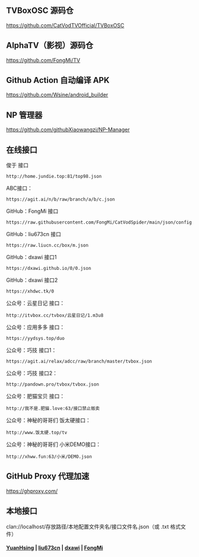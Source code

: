 ## TVBoxOSC 源码仓

https://github.com/CatVodTVOfficial/TVBoxOSC

##  AlphaTV（影视）源码仓

https://github.com/FongMi/TV

## Github Action 自动编译 APK

https://github.com/Wsine/android_builder

## NP 管理器

https://github.com/githubXiaowangzi/NP-Manager

## 在线接口

俊于 接口

    http://home.jundie.top:81/top98.json

ABC接口：

    https://agit.ai/n/b/raw/branch/a/b/c.json

GitHub：FongMi 接口

    https://raw.githubusercontent.com/FongMi/CatVodSpider/main/json/config.json

GitHub：liu673cn 接口

    https://raw.liucn.cc/box/m.json

GitHub：dxawi 接口1

    https://dxawi.github.io/0/0.json

GitHub：dxawi 接口2

    https://xhdwc.tk/0

公众号：云星日记 接口：

    http://itvbox.cc/tvbox/云星日记/1.m3u8

公众号：应用多多 接口：

    https://yydsys.top/duo

公众号：巧技 接口1：

    https://agit.ai/relax/adcc/raw/branch/master/tvbox.json

公众号：巧技 接口2：

    http://pandown.pro/tvbox/tvbox.json

公众号：肥猫宝贝 接口：

    http://我不是.肥猫.love:63/接口禁止贩卖

公众号：神秘的哥哥们 饭太硬接口：

    http://www.饭太硬.top/tv
  
公众号：神秘的哥哥们 小米DEMO接口：

    http://xhww.fun:63/小米/DEMO.json

## GitHub Proxy 代理加速

https://ghproxy.com/

## 本地接口

clan://localhost/存放路径/本地配置文件夹名/接口文件名.json（或 .txt 格式文件）

#### [YuanHsing](https://github.com/YuanHsing/freed) | [liu673cn](https://github.com/liu673cn/box) | [dxawi](https://github.com/dxawi/0) | [FongMi](https://github.com/FongMi/CatVodSpider) 

